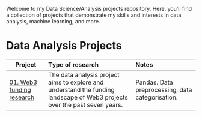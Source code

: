 Welcome to my Data Science/Analysis projects repository. Here, you'll find a collection of projects that demonstrate my skills and interests in data analysis, machine learning, and more.

# Data Analysis Projects
| **Project** | **Тype of research** | **Notes** |
| -------------------- | :--------------------- |:---------------------------|
| [01. Web3 funding research](https://github.com/PavBrian/Data_Analysis_projects/blob/main/Web3_Funding) | The data analysis project aims to explore and understand the funding landscape of Web3 projects over the past seven years.| Pandas. Data preprocessing, data categorisation.|
